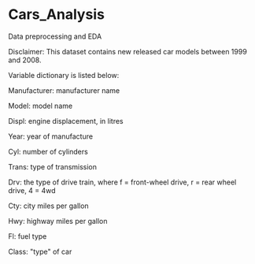 # Cars_Analysis
Data preprocessing and EDA

Disclaimer: This dataset contains new released car models between 1999 and 2008.

Variable dictionary is listed below:

Manufacturer: manufacturer name

Model: model name

Displ: engine displacement, in litres

Year: year of manufacture

Cyl: number of cylinders

Trans: type of transmission

Drv: the type of drive train, where f = front-wheel drive, r = rear wheel drive, 4 = 4wd

Cty: city miles per gallon

Hwy: highway miles per gallon

Fl: fuel type

Class: "type" of car
